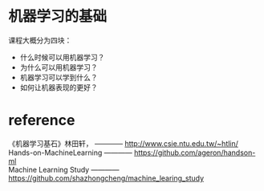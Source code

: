 # 机器学习的基础
课程大概分为四块：
+ 什么时候可以用机器学习？
+ 为什么可以用机器学习？
+ 机器学习可以学到什么？
+ 如何让机器表现的更好？

# reference
《机器学习基石》林田轩， ———— http://www.csie.ntu.edu.tw/~htlin/  
Hands-on-MachineLearning  ———— https://github.com/ageron/handson-ml  
Machine Learning Study ———— https://github.com/shazhongcheng/machine_learing_study
